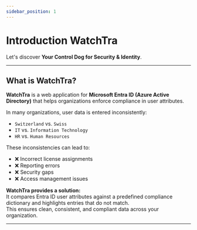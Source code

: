 ```yaml
---
sidebar_position: 1
---
```


# Introduction WatchTra

Let's discover **Your Control Dog for Security & Identity**.

---

## What is WatchTra?

**WatchTra** is a web application for **Microsoft Entra ID (Azure Active Directory)** that helps organizations enforce compliance in user attributes.  

In many organizations, user data is entered inconsistently:  
- `Switzerland` vs. `Swiss`  
- `IT` vs. `Information Technology`  
- `HR` vs. `Human Resources`  

These inconsistencies can lead to:  
- ❌ Incorrect license assignments  
- ❌ Reporting errors  
- ❌ Security gaps  
- ❌ Access management issues  

**WatchTra provides a solution:**  
It compares Entra ID user attributes against a predefined compliance dictionary and highlights entries that do not match.  
This ensures clean, consistent, and compliant data across your organization.  

---
